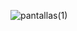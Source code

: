 

![pantallas(1)](https://github.com/kasimxo/KaS-MET/assets/113863096/c9608b01-5961-4f62-a691-f8fe726a7427)
